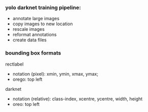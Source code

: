 

### yolo darknet training pipeline:

* annotate large images
* copy images to new location
* rescale images
* reformat annotations
* create data files

### bounding box formats

rectlabel
* notation (pixel): xmin, ymin, xmax, ymax;
* orego: top left

darknet
* notation (relative): class-index, xcentre, ycentre, width, height
* oreo: top left

